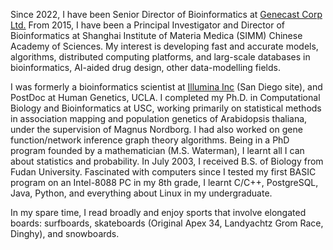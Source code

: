 Since 2022, I have been Senior Director of Bioinformatics at [Genecast Corp Ltd.](http://www.genecast.com.cn/) From 2015, I have been a Principal Investigator and Director of Bioinformatics at Shanghai Institute of Materia Medica (SIMM) Chinese Academy of Sciences. My interest is developing fast and accurate models, algorithms, distributed computing platforms, and larg-scale databases in bioinformatics, AI-aided drug design, other data-modelling fields.

I was formerly a bioinformatics scientist at [Illumina Inc](http://www.illumina.com/) (San Diego site), and PostDoc at Human Genetics, UCLA. I completed my Ph.D. in Computational Biology and Bioinformatics at USC, working primarily on statistical methods in association mapping and population genetics of Arabidopsis thaliana, under the supervision of Magnus Nordborg. I had also worked on gene function/network inference graph theory algorithms. Being in a PhD program founded by a mathematician (M.S. Waterman), I learnt all I can about statistics and probability. In July 2003, I received B.S. of Biology from Fudan University. Fascinated with computers since I tested my first BASIC program on an Intel-8088 PC in my 8th grade, I learnt C/C++, PostgreSQL, Java, Python, and everything about Linux in my undergraduate.

In my spare time, I read broadly and enjoy sports that involve elongated boards: surfboards, skateboards (Original Apex 34, Landyachtz Grom Race, Dinghy), and snowboards.